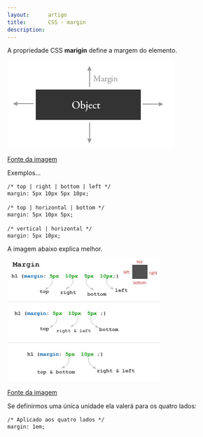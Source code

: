 ```yaml
---
layout:      artigo
title:       CSS - margin
description:
---
```


A propriedade CSS __marigin__ define a margem do elemento.

![CSS marigin](margin-css.gif "CSS marigin" )

[Fonte da imagem](http://www.ironpaper.com/current/2009/09/css-margin-web-design-help/#.VYhtU6PSOis)

Exemplos...


    /* top | right | bottom | left */
    margin: 5px 10px 5px 10px;

    /* top | horizontal | bottom */
    margin: 5px 10px 5px;

    /* vertical | horizontal */
    margin: 5px 10px;


A imagem abaixo explica melhor.

![exemplos da propriedade CSS marigin](margin-css-shorthand.jpg "exemplos da propriedade CSS marigin")

[Fonte da imagem](http://www.mindfreakerstuff.com/2012/12/css3-and-css2-shorthand-guide/)

Se definirmos uma única unidade ela valerá para os quatro lados:

    /* Aplicado aos quatro lados */
    margin: 1em;
